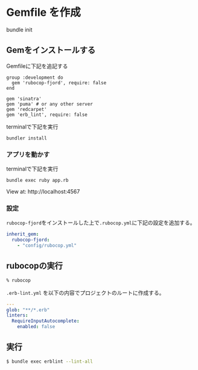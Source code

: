 # Gemfile を作成
 bundle init
## Gemをインストールする

Gemfileに下記を追記する
```
group :development do
  gem 'rubocop-fjord', require: false
end

gem 'sinatra'
gem 'puma' # or any other server
gem 'redcarpet'
gem 'erb_lint', require: false
```
terminalで下記を実行
```
bundler install
```
### アプリを動かす
terminalで下記を実行
```
bundle exec ruby app.rb
```

View at: http://localhost:4567

### 設定

`rubocop-fjord`をインストールした上で`.rubocop.yml`に下記の設定を追加する。

```yml
inherit_gem:
  rubocop-fjord:
    - "config/rubocop.yml"
```
## rubocopの実行

```zsh
% rubocop
```

`.erb-lint.yml` を以下の内容でプロジェクトのルートに作成する。

```yaml
---
glob: "**/*.erb"
linters:
  RequireInputAutocomplete:
    enabled: false
```
## 実行

```sh
$ bundle exec erblint --lint-all
```
